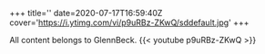 +++
title=''
date=2020-07-17T16:59:40Z
cover='https://i.ytimg.com/vi/p9uRBz-ZKwQ/sddefault.jpg'
+++

All content belongs to GlennBeck.
{{< youtube p9uRBz-ZKwQ >}}
